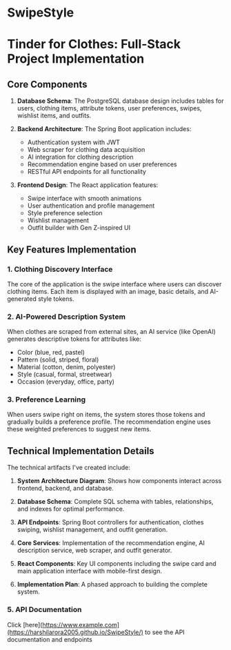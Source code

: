 # SwipeStyle
# Tinder for Clothes: Full-Stack Project Implementation

## Core Components

1. **Database Schema**: The PostgreSQL database design includes tables for users, clothing items, attribute tokens, user preferences, swipes, wishlist items, and outfits.
   
2. **Backend Architecture**: The Spring Boot application includes:
   - Authentication system with JWT
   - Web scraper for clothing data acquisition
   - AI integration for clothing description
   - Recommendation engine based on user preferences
   - RESTful API endpoints for all functionality

3. **Frontend Design**: The React application features:
   - Swipe interface with smooth animations
   - User authentication and profile management
   - Style preference selection
   - Wishlist management
   - Outfit builder with Gen Z-inspired UI

## Key Features Implementation

### 1. Clothing Discovery Interface
The core of the application is the swipe interface where users can discover clothing items. Each item is displayed with an image, basic details, and AI-generated style tokens.

### 2. AI-Powered Description System
When clothes are scraped from external sites, an AI service (like OpenAI) generates descriptive tokens for attributes like:
- Color (blue, red, pastel)
- Pattern (solid, striped, floral)
- Material (cotton, denim, polyester)
- Style (casual, formal, streetwear)
- Occasion (everyday, office, party)

### 3. Preference Learning
When users swipe right on items, the system stores those tokens and gradually builds a preference profile. The recommendation engine uses these weighted preferences to suggest new items.

## Technical Implementation Details

The technical artifacts I've created include:

1. **System Architecture Diagram**: Shows how components interact across frontend, backend, and database.

2. **Database Schema**: Complete SQL schema with tables, relationships, and indexes for optimal performance.

3. **API Endpoints**: Spring Boot controllers for authentication, clothes swiping, wishlist management, and outfit generation.

4. **Core Services**: Implementation of the recommendation engine, AI description service, web scraper, and outfit generator.

5. **React Components**: Key UI components including the swipe card and main application interface with mobile-first design.

6. **Implementation Plan**: A phased approach to building the complete system.

### 5. API Documentation
Click [here](https://www.example.com](https://harshilarora2005.github.io/SwipeStyle/) to see the API documentation and endpoints

